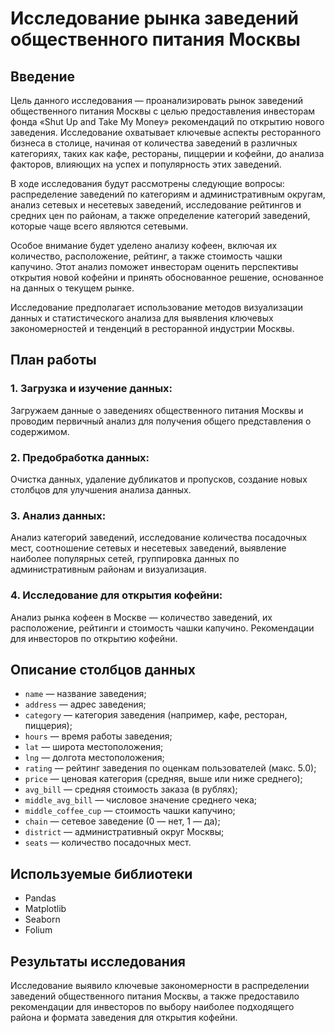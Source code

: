 # Исследование рынка заведений общественного питания Москвы

## Введение

Цель данного исследования — проанализировать рынок заведений общественного питания Москвы с целью предоставления инвесторам фонда «Shut Up and Take My Money» рекомендаций по открытию нового заведения. Исследование охватывает ключевые аспекты ресторанного бизнеса в столице, начиная от количества заведений в различных категориях, таких как кафе, рестораны, пиццерии и кофейни, до анализа факторов, влияющих на успех и популярность этих заведений.

В ходе исследования будут рассмотрены следующие вопросы: распределение заведений по категориям и административным округам, анализ сетевых и несетевых заведений, исследование рейтингов и средних цен по районам, а также определение категорий заведений, которые чаще всего являются сетевыми.

Особое внимание будет уделено анализу кофеен, включая их количество, расположение, рейтинг, а также стоимость чашки капучино. Этот анализ поможет инвесторам оценить перспективы открытия новой кофейни и принять обоснованное решение, основанное на данных о текущем рынке.

Исследование предполагает использование методов визуализации данных и статистического анализа для выявления ключевых закономерностей и тенденций в ресторанной индустрии Москвы.

## План работы

### 1. Загрузка и изучение данных:
Загружаем данные о заведениях общественного питания Москвы и проводим первичный анализ для получения общего представления о содержимом.

### 2. Предобработка данных:
Очистка данных, удаление дубликатов и пропусков, создание новых столбцов для улучшения анализа данных.

### 3. Анализ данных:
Анализ категорий заведений, исследование количества посадочных мест, соотношение сетевых и несетевых заведений, выявление наиболее популярных сетей, группировка данных по административным районам и визуализация.

### 4. Исследование для открытия кофейни:
Анализ рынка кофеен в Москве — количество заведений, их расположение, рейтинги и стоимость чашки капучино. Рекомендации для инвесторов по открытию кофейни.

## Описание столбцов данных

- `name` — название заведения;
- `address` — адрес заведения;
- `category` — категория заведения (например, кафе, ресторан, пиццерия);
- `hours` — время работы заведения;
- `lat` — широта местоположения;
- `lng` — долгота местоположения;
- `rating` — рейтинг заведения по оценкам пользователей (макс. 5.0);
- `price` — ценовая категория (средняя, выше или ниже среднего);
- `avg_bill` — средняя стоимость заказа (в рублях);
- `middle_avg_bill` — числовое значение среднего чека;
- `middle_coffee_cup` — стоимость чашки капучино;
- `chain` — сетевое заведение (0 — нет, 1 — да);
- `district` — административный округ Москвы;
- `seats` — количество посадочных мест.

## Используемые библиотеки

- Pandas
- Matplotlib
- Seaborn
- Folium

## Результаты исследования

Исследование выявило ключевые закономерности в распределении заведений общественного питания Москвы, а также предоставило рекомендации для инвесторов по выбору наиболее подходящего района и формата заведения для открытия кофейни.

